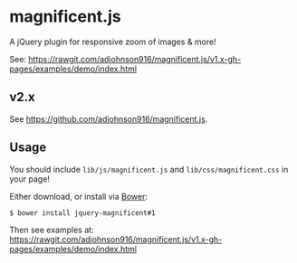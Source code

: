 magnificent.js
==============

A jQuery plugin for responsive zoom of images & more!

See: https://rawgit.com/adjohnson916/magnificent.js/v1.x-gh-pages/examples/demo/index.html


## v2.x

See https://github.com/adjohnson916/magnificent.js.


## Usage

You should include `lib/js/magnificent.js` and `lib/css/magnificent.css` in your page!

Either download, or install via [Bower][bower]:

`$ bower install jquery-magnificent#1`

Then see examples at: https://rawgit.com/adjohnson916/magnificent.js/v1.x-gh-pages/examples/demo/index.html


[bower]: http://bower.io/ 
